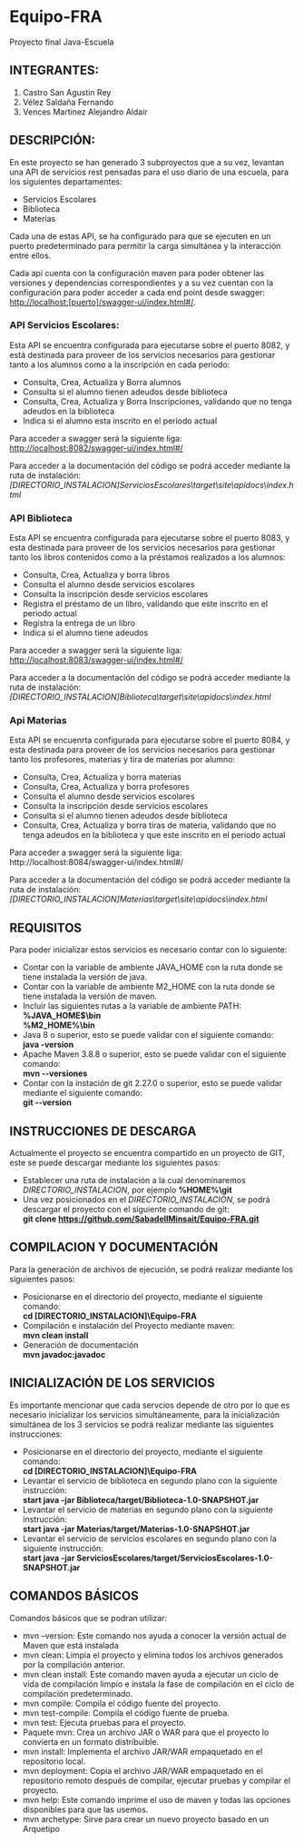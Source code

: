 # Equipo-FRA
Proyecto final Java-Escuela

## INTEGRANTES:

1. Castro San Agustin Rey
2. Vélez Saldaña Fernando
3. Vences Martinez Alejandro Aldair

## DESCRIPCIÓN:

En este proyecto se han generado 3 subproyectos que a su vez, levantan una API de servicios rest pensadas para el uso diario de una escuela, para los siguientes departamentes:

 - Servicios Escolares
 - Biblioteca
 - Materias

Cada una de estas API, se ha configurado para que se ejecuten en un puerto predeterminado para permitir la carga simultánea y la interacción entre ellos.

Cada api cuenta con la configuración maven para poder obtener las versiones y dependencias correspondientes y a su vez cuentan con la configuración para poder acceder a cada end point desde swagger: <http://localhost:[puerto]/swagger-ui/index.html#/>.

### API Servicios Escolares:

Esta API se encuentra configurada para ejecutarse sobre el puerto 8082, y está destinada para proveer de los servicios necesarios para gestionar tanto a los alumnos como a la inscripción en cada periodo:
 - Consulta, Crea, Actualiza y Borra alumnos
 - Consulta si el alumno tienen adeudos desde biblioteca
 - Consulta, Crea, Actualiza y Borra Inscripciones, validando que no tenga adeudos en la biblioteca
 - Indica si el alumno esta inscrito en el periodo actual

Para acceder a swagger será la siguiente liga: <http://localhost:8082/swagger-ui/index.html#/>

Para acceder a la documentación del código se podrá acceder mediante la ruta de instalación: *[DIRECTORIO_INSTALACION]ServiciosEscolares\target\site\apidocs\index.html*

### API Biblioteca

Esta API se encuentra configurada para ejecutarse sobre el puerto 8083, y esta destinada para proveer de los servicios necesarios para gestionar tanto los libros contenidos como a la préstamos realizados a los alumnos:
 - Consulta, Crea, Actualiza y borra libros
 - Consulta el alumno desde servicios escolares
 - Consulta la inscripción desde servicios escolares
 - Registra el préstamo de un libro, validando que este inscrito en el periodo actual
 - Registra la entrega de un libro
 - Indica si el alumno tiene adeudos

Para acceder a swagger será la siguiente liga: <http://localhost:8083/swagger-ui/index.html#/>

Para acceder a la documentación del código se podrá acceder mediante la ruta de instalación: *[DIRECTORIO_INSTALACION]Biblioteca\target\site\apidocs\index.html*

### Api Materias

Esta API se encuenrta configurada para ejecutarse sobre el puerto 8084, y esta destinada para proveer de los servicios necesarios para gestionar tanto los profesores, materias y tira de materias por alumno:
 - Consulta, Crea, Actualiza y borra materias
 - Consulta, Crea, Actualiza y borra profesores
 - Consulta el alumno desde servicios escolares
 - Consulta la inscripción desde servicios escolares
 - Consulta si el alumno tienen adeudos desde biblioteca
 - Consulta, Crea, Actualiza y borra tiras de materia, validando que no tenga adeudos en la biblioteca y que este inscrito en el periodo actual


Para acceder a swagger será la siguiente liga: http://localhost:8084/swagger-ui/index.html#/

Para acceder a la documentación del código se podrá acceder mediante la ruta de instalación: *[DIRECTORIO_INSTALACION]Materias\target\site\apidocs\index.html*

## REQUISITOS

Para poder inicializar estos servicios es necesario contar con lo siguiente:
 - Contar con la variable de ambiente JAVA_HOME con la ruta donde se tiene instalada la versión de java.
 - Contar con la variable de ambiente M2_HOME con la ruta donde se tiene instalada la versión de maven.
 - Incluir las siguientes rutas a la variable de ambiente PATH:<br>
    **%JAVA_HOME$\bin**<br>
	**%M2_HOME%\bin**
 - Java 8 o superior, esto se puede validar con el siguiente comando:<br>
	**java -version**
 - Apache Maven 3.8.8 o superior, esto se puede validar con el siguiente comando:<br>
	**mvn --versiones**<br>
 - Contar con la instación de git 2.27.0 o superior, esto se puede validar mediante el siguiente comando:<br>
    **git --version**

## INSTRUCCIONES DE DESCARGA

Actualmente el proyecto se encuentra compartido en un proyecto de GIT, este se puede descargar mediante los siguientes pasos:
 - Establecer una ruta de instalación a la cual denominaremos *DIRECTORIO_INSTALACION*, por ejemplo **%HOME%\git**
 - Una vez posicionados en el *DIRECTORIO_INSTALACION*, se podrá descargar el proyecto con el siguiente comando de git:<br>
	**git clone https://github.com/SabadellMinsait/Equipo-FRA.git**

## COMPILACION Y DOCUMENTACIÓN

Para la generación de archivos de ejecución, se podrá realizar mediante los siguientes pasos:

 - Posicionarse en el directorio del proyecto, mediante el siguiente comando:<br>
    **cd [DIRECTORIO_INSTALACION]\Equipo-FRA**
  - Compilación e instalación del Proyecto mediante maven:<br>
    **mvn clean install**
  - Generación de documentación<br>
    **mvn javadoc:javadoc**

## INICIALIZACIÓN DE LOS SERVICIOS

Es importante mencionar que cada servcios depende de otro por lo que es necesario inicializar los servicios simultáneamente, para la inicialización simultánea de los 3 servicios se podrá realizar mediante las siguientes instrucciones:

 - Posicionarse en el directorio del proyecto, mediante el siguiente comando:<br>
 	**cd [DIRECTORIO_INSTALACION]\Equipo-FRA**
 - Levantar el servicio de biblioteca en segundo plano con la siguiente instrucción:<br>
    **start java -jar Biblioteca/target/Biblioteca-1.0-SNAPSHOT.jar**
 - Levantar el servicio de materias en segundo plano con la siguiente instrucción:<br>
    **start java -jar Materias/target/Materias-1.0-SNAPSHOT.jar**
 - Levantar el servicio de servicios escolares en segundo plano con la siguiente instrucción:<br>
    **start java -jar ServiciosEscolares/target/ServiciosEscolares-1.0-SNAPSHOT.jar**

## COMANDOS BÁSICOS

Comandos básicos que se podran utilizar:

* mvn –version:      Este comando nos ayuda a conocer la versión actual de Maven que está instalada
* mvn clean:         Limpia el proyecto y elimina todos los archivos generados por la compilación anterior.
* mvn clean install: Este comando maven ayuda a ejecutar un ciclo de vida de compilación limpio e instala la fase de compilación en el ciclo de compilación predeterminado.
* mvn compile:       Compila el código fuente del proyecto.
* mvn test-compile:  Compila el código fuente de prueba.
* mvn test:          Ejecuta pruebas para el proyecto.
* Paquete mvn:       Crea un archivo JAR o WAR para que el proyecto lo convierta en un formato distribuible.
* mvn install:       Implementa el archivo JAR/WAR empaquetado en el repositorio local.
* mvn deployment:    Copia el archivo JAR/WAR empaquetado en el repositorio remoto después de compilar, ejecutar pruebas y compilar el proyecto.
* mvn help:          Este comando imprime el uso de maven y todas las opciones disponibles para que las usemos.
* mvn archetype:     Sirve para crear un nuevo proyecto basado en un Arquetipo
